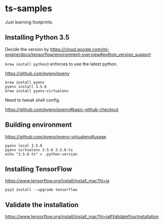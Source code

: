# ts-samples

Just learning footprints.

## Installing Python 3.5

Decide the version by
https://cloud.google.com/ml-engine/docs/tensorflow/environment-overview#python_version_support

`brew install python3` enforces to use the latest python.

https://github.com/pyenv/pyenv

```
brew install pyenv
pyenv install 3.5.6
brew install pyenv-virtualenv
```

Need to tweak shell config.

https://github.com/pyenv/pyenv#basic-github-checkout

## Building environment

https://github.com/pyenv/pyenv-virtualenv#usage

```
pyenv local 3.5.6
pyenv virtualenv 3.5.6 3.5.6-ts
echo "3.5.6-ts" > .python-version
```

## Installing TensorFlow

https://www.tensorflow.org/install/install_mac?hl=ja

```
pip3 install --upgrade tensorflow

```

## Validate the installation

https://www.tensorflow.org/install/install_mac?hl=ja#ValidateYourInstallation
